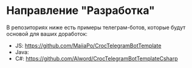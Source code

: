 # Направление "Разработка"


В репозиториях ниже есть примеры телеграм-ботов, которые будут основой для ваших доработок:

- JS: https://github.com/MaiiaPo/CrocTelegramBotTemplate
- Java:
- C#: https://github.com/Alword/CrocTelegramBotTemplateCsharp

